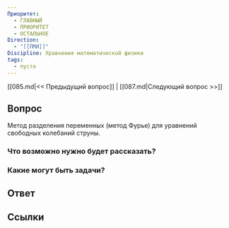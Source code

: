 ```yaml
---
Приоритет:
  - ГЛАВНЫЙ
  - ПРИОРИТЕТ
  - ОСТАЛЬНОЕ
Direction:
  - "[[ПМИ]]" 
Discipline: Уравнения математической физики 
tags:
  - пусто
---
```

[[085.md|<< Предыдущий вопрос]] | [[087.md|Следующий вопрос >>]]
## Вопрос

Метод разделения переменных (метод Фурье) для уравнений свободных колебаний струны.

### Что возможно нужно будет рассказать?

### Какие могут быть задачи?

## Ответ

## Ссылки
